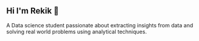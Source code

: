## Hi I'm Rekik 👋

A Data science student passionate about extracting insights from data and solving real world problems using analytical techniques.



